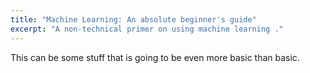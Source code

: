 ```yaml
---
title: "Machine Learning: An absolute beginner's guide"
excerpt: "A non-technical primer on using machine learning ."
---
```


This can be some stuff that is going to be even more basic than basic.

